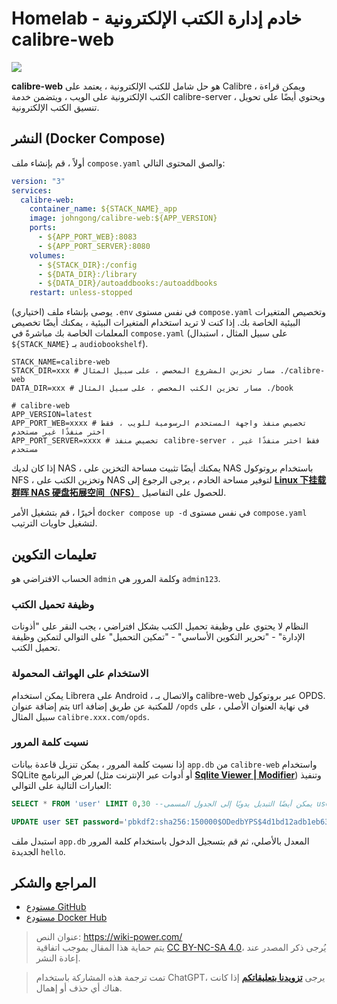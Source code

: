 # Homelab - خادم إدارة الكتب الإلكترونية calibre-web

![](https://img.wiki-power.com/d/wiki-media/img/20210429125418.png)

**calibre-web** هو حل شامل للكتب الإلكترونية ، يعتمد على Calibre ، ويمكن قراءة الكتب الإلكترونية على الويب ، ويتضمن خدمة calibre-server ، ويحتوي أيضًا على تحويل تنسيق الكتب الإلكترونية.

## النشر (Docker Compose)

أولاً ، قم بإنشاء ملف `compose.yaml` والصق المحتوى التالي:

```yaml title="compose.yaml"
version: "3"
services:
  calibre-web:
    container_name: ${STACK_NAME}_app
    image: johngong/calibre-web:${APP_VERSION}
    ports:
      - ${APP_PORT_WEB}:8083
      - ${APP_PORT_SERVER}:8080
    volumes:
      - ${STACK_DIR}:/config
      - ${DATA_DIR}:/library
      - ${DATA_DIR}/autoaddbooks:/autoaddbooks
    restart: unless-stopped
```

(اختياري) يوصى بإنشاء ملف `.env` في نفس مستوى `compose.yaml` وتخصيص المتغيرات البيئية الخاصة بك. إذا كنت لا تريد استخدام المتغيرات البيئية ، يمكنك أيضًا تخصيص المعلمات الخاصة بك مباشرةً في `compose.yaml` (على سبيل المثال ، استبدال `${STACK_NAME}` بـ `audiobookshelf`).

```dotenv title=".env"
STACK_NAME=calibre-web
STACK_DIR=xxx # مسار تخزين المشروع المخصص ، على سبيل المثال ./calibre-web
DATA_DIR=xxx # مسار تخزين الكتب المخصص ، على سبيل المثال ./book

# calibre-web
APP_VERSION=latest
APP_PORT_WEB=xxxx # تخصيص منفذ واجهة المستخدم الرسومية للويب ، فقط اختر منفذًا غير مستخدم
APP_PORT_SERVER=xxxx # تخصيص منفذ calibre-server ، فقط اختر منفذًا غير مستخدم
```

إذا كان لديك NAS ، يمكنك أيضًا تثبيت مساحة التخزين على NAS باستخدام بروتوكول NFS ، وتخزين الكتب على NAS لتوفير مساحة الخادم ، يرجى الرجوع إلى [**Linux 下挂载群晖 NAS 硬盘拓展空间（NFS）**](https://wiki-power.com/ar/Linux%E4%B8%8B%E6%8C%82%E8%BD%BD%E7%BE%A4%E6%99%96NAS%E7%A1%AC%E7%9B%98%E6%8B%93%E5%B1%95%E7%A9%BA%E9%97%B4%EF%BC%88NFS%EF%BC%89/) للحصول على التفاصيل.

أخيرًا ، قم بتشغيل الأمر `docker compose up -d` في نفس مستوى `compose.yaml` لتشغيل حاويات الترتيب.

## تعليمات التكوين

الحساب الافتراضي هو `admin` وكلمة المرور هي `admin123`.

### وظيفة تحميل الكتب

النظام لا يحتوي على وظيفة تحميل الكتب بشكل افتراضي ، يجب النقر على "أذونات الإدارة" - "تحرير التكوين الأساسي" - "تمكين التحميل" على التوالي لتمكين وظيفة تحميل الكتب.

### الاستخدام على الهواتف المحمولة

يمكن استخدام Librera على Android ، والاتصال بـ calibre-web عبر بروتوكول OPDS. يتم إضافة عنوان url للمكتبة عن طريق إضافة `/opds` في نهاية العنوان الأصلي ، على سبيل المثال `calibre.xxx.com/opds`.

### نسيت كلمة المرور

إذا نسيت كلمة المرور ، يمكن تنزيل قاعدة بيانات `app.db` من `calibre-web` واستخدام SQLite لعرض البرنامج (أو أدوات عبر الإنترنت مثل [**Sqlite Viewer | Modifier**](https://www.lzltool.com/sqlite-viewer)) وتنفيذ العبارات التالية على التوالي:

```sql
SELECT * FROM 'user' LIMIT 0,30 --يمكن أيضًا التبديل يدويًا إلى الجدول المسمى user
```

```sql
UPDATE user SET password='pbkdf2:sha256:150000$ODedbYPS$4d1bd12adb1eb63f78e49873cbfc731e35af178cb9eb6b8b62c09dcf8db76670' WHERE name='xxx'; -- يجب تغيير xxx إلى اسم المستخدم الحالي الخاص بك
```

استبدل ملف `app.db` المعدل بالأصلي، ثم قم بتسجيل الدخول باستخدام كلمة المرور الجديدة `hello`.

## المراجع والشكر

- [مستودع GitHub](https://github.com/janeczku/calibre-web)
- [مستودع Docker Hub](https://registry.hub.docker.com/r/johngong/calibre-web)

> عنوان النص: <https://wiki-power.com/>  
> يتم حماية هذا المقال بموجب اتفاقية [CC BY-NC-SA 4.0](https://creativecommons.org/licenses/by/4.0/deed.zh)، يُرجى ذكر المصدر عند إعادة النشر.

> تمت ترجمة هذه المشاركة باستخدام ChatGPT، يرجى [**تزويدنا بتعليقاتكم**](https://github.com/linyuxuanlin/Wiki_MkDocs/issues/new) إذا كانت هناك أي حذف أو إهمال.
